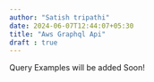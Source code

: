 ```yaml
---
author: "Satish tripathi"
date: 2024-06-07T12:44:07+05:30
title: "Aws Graphql Api"
draft : true
---
```

Query Examples will be added Soon!
